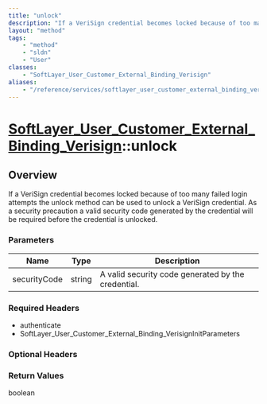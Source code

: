 ```yaml
---
title: "unlock"
description: "If a VeriSign credential becomes locked because of too many failed login attempts the unlock method can be used to unloc... "
layout: "method"
tags:
    - "method"
    - "sldn"
    - "User"
classes:
    - "SoftLayer_User_Customer_External_Binding_Verisign"
aliases:
    - "/reference/services/softlayer_user_customer_external_binding_verisign/unlock"
---
```

# [SoftLayer_User_Customer_External_Binding_Verisign](/reference/services/SoftLayer_User_Customer_External_Binding_Verisign)::unlock




## Overview 
If a VeriSign credential becomes locked because of too many failed login attempts the unlock method can be used to unlock a VeriSign credential. As a security precaution a valid security code generated by the credential will be required before the credential is unlocked. 

### Parameters 
|Name | Type | Description |
| --- | --- | --- |
|securityCode| string| A valid security code generated by the credential.|


### Required Headers
* authenticate
* SoftLayer_User_Customer_External_Binding_VerisignInitParameters

### Optional Headers

### Return Values
boolean

